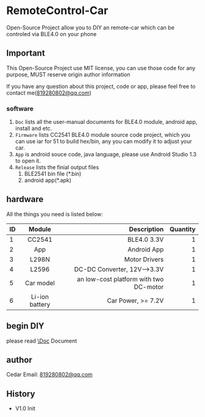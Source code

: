 # RemoteControl-Car

Open-Source Project allow you to DIY an remote-car which can be controled via BLE4.0 on your phone

## Important
This Open-Source Project use MIT license, you can use those code for any purpose,  MUST reserve origin author information

If you have any question about this project, code or app, please feel free to contact me(819280802@qq.com)

### software
1.	`Doc` lists all the user-manual documents for BLE4.0 module, android app, install and etc.
2.	`Firmware`  lists CC2541 BLE4.0 module source code project, which you can use iar for 51 to build hex/bin, any you can modify it to adjust your car.
3.	`App` is android souce code,  java language,  please use Android Studio 1.3 to open it.
4.	`Release`  lists the finial output files
	1.	BLE2541 bin file (*.bin)
	2.	android app(*.apk)


## hardware

All the things you need is listed below:

| ID        | Module           | Description  | Quantity  |
| :------------- |:-------------:| -----:|-----:|
| 1 | CC2541 | BLE4.0 3.3V| 1 |
| 2 |   App   |  Android App | 1|
| 3 | L298N | Motor Drivers | 1|
| 4 | L2596 |  DC-DC Converter, 12V-->3.3V| 1 |
| 5 | Car model |  an low-cost platform with two DC-motor | 1 |
| 6 | Li-ion battery |  Car Power, >= 7.2V | 1 |



## begin DIY

please read [\Doc](https://github.com/cedar-renjun/RemoteContorl-Car/blob/master/Doc/%E8%93%9D%E7%89%99%E9%81%A5%E6%8E%A7%E8%BD%A6%E7%BB%84%E8%A3%85%E6%89%8B%E5%86%8C.pdf) Document


## author
Cedar
Email: 819280802@qq.com

## History
-	V1.0 Init

